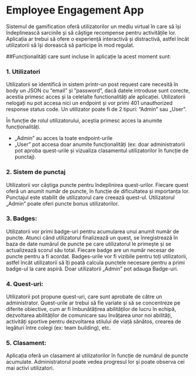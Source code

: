 ﻿# Employee Engagement App


Sistemul de gamification oferă utilizatorilor un mediu virtual în care să își îndeplinească sarcinile și să câștige recompense pentru activitățile lor. Aplicația ar trebui să ofere o experiență interactivă și distractivă, astfel încât utilizatorii să își dorească să participe în mod regulat. 

##Funcționalități care sunt incluse în aplicație la acest moment sunt:

### 1.	Utilizatori

Utilizatorii se identifică in sistem printr-un post request care necesită în body un JSON cu “email” și ”password”, dacă datele introduse sunt corecte, acestia primesc acces și la celelalte functionalități ale aplicației. Utilizatorii nelogați nu pot accesa nici un endpoint și vor primi 401 unauthorized response status code. 
Un utilizator poate fi de 2 tipuri: “Admin” sau „User”. 

În funcție de rolul utilizatorului, aceștia primesc acces la anumite funcționalități. 

-	„Admin” au acces la toate endpoint-urile
-	„User” pot accesa doar anumite funcționalități (ex: doar administratorii pot aproba quest-urile și vizualiza clasamentul utilizatorilor în funcție de punctaj).

### 2.	Sistem de punctaj

Utilizatorii vor câștiga puncte pentru îndeplinirea quest-urilor. 
Fiecare quest oferă un anumit număr de puncte, în funcție de dificultatea și importanța lor. Punctajul este stabilit de utilizatorul care creează quest-ul. Utilizatorul „Admin” poate oferi puncte bonus utilizatorilor. 

### 3.	Badges: 

Utilizatorii vor primi badge-uri pentru acumularea unui anumit număr de puncte. 
Atunci când utilizatorul finalizează un quest, se înregistrează în baza de date numărul de puncte pe care utilizatorul le primește și se actualizează scorul său total. 
Fiecare badge are un număr necesar de puncte pentru a fi acordat. Badges-urile vor fi vizibile pentru toți utilizatorii, astfel încât utilizatorii să îți poată calcula punctele necesare pentru a primi badge-ul la care aspiră. Doar utilizatorii „Admin” pot adauga Badge-uri.

### 4.	Quest-uri: 

Utilizatorii pot propune quest-uri, care sunt aprobate de către un administrator. Quest-urile ar trebui să fie variate și să se concentreze pe diferite obiective, cum ar fi îmbunătățirea abilităților de lucru în echipă, dezvoltarea abilităților de comunicare sau învățarea unor noi abilități, activități sportive pentru dezvoltarea stilului de viață sănătos, crearea de legături între colegi (ex: team building), etc.


### 5.	Clasament: 

Aplicația oferă un clasament al utilizatorilor în funcție de numărul de puncte acumulate. Administratorul poate vedea progresul lor și poate observa cei mai activi utilizatori.
